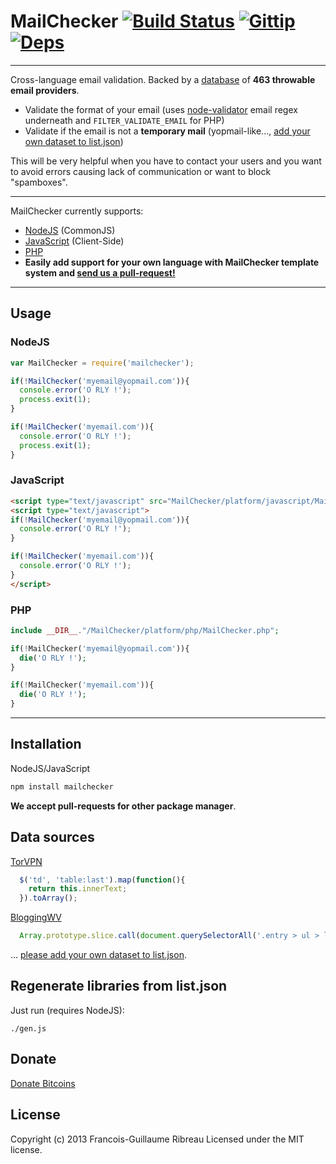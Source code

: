 # MailChecker [![Build Status](https://drone.io/github.com/FGRibreau/mailchecker/status.png)](https://drone.io/github.com/FGRibreau/mailchecker/latest) [![Gittip](http://badgr.co/gittip/fgribreau.png)](https://www.gittip.com/fgribreau/) [![Deps](https://david-dm.org/FGRibreau/mailchecker.png)](https://david-dm.org/FGRibreau/mailchecker)
-------------------------

Cross-language email validation. Backed by a [database](./list.json) of **463 throwable email providers**.

* Validate the format of your email (uses [node-validator](https://github.com/chriso/node-validator/blob/master/lib/validators.js#L27) email regex underneath and `FILTER_VALIDATE_EMAIL` for PHP)
* Validate if the email is not a **temporary mail** (yopmail-like..., [add your own dataset to list.json](./list.json))

This will be very helpful when you have to contact your users and you want to avoid errors causing lack of communication or want to block "spamboxes".

-------------------------

MailChecker currently supports:
* [NodeJS](https://github.com/FGRibreau/mailchecker/tree/master/platform/node) (CommonJS)
* [JavaScript](https://github.com/FGRibreau/mailchecker/tree/master/platform/javascript) (Client-Side)
* [PHP](https://github.com/FGRibreau/mailchecker/tree/master/platform/php)
* **Easily add support for your own language with MailChecker template system and [send us a pull-request!](https://github.com/FGRibreau/mailchecker/fork_select)**

-------------------------
## Usage

### NodeJS

```javascript
var MailChecker = require('mailchecker');

if(!MailChecker('myemail@yopmail.com')){
  console.error('O RLY !');
  process.exit(1);
}

if(!MailChecker('myemail.com')){
  console.error('O RLY !');
  process.exit(1);
}
```

### JavaScript
```html
<script type="text/javascript" src="MailChecker/platform/javascript/MailChecker.js"></script>
<script type="text/javascript">
if(!MailChecker('myemail@yopmail.com')){
  console.error('O RLY !');
}

if(!MailChecker('myemail.com')){
  console.error('O RLY !');
}
</script>
```

### PHP
```php
include __DIR__."/MailChecker/platform/php/MailChecker.php";

if(!MailChecker('myemail@yopmail.com')){
  die('O RLY !');
}

if(!MailChecker('myemail.com')){
  die('O RLY !');
}
```

--------------------


## Installation

NodeJS/JavaScript
```bash
npm install mailchecker
```

__We accept pull-requests for other package manager__.

## Data sources

[TorVPN](http://torvpn.com/temporaryemail.html)

```javascript
  $('td', 'table:last').map(function(){
    return this.innerText;
  }).toArray();
```

[BloggingWV](http://www.bloggingwv.com/big-list-of-disposable-temporary-email-services/)

```javascript
  Array.prototype.slice.call(document.querySelectorAll('.entry > ul > li a')).map(function(el){return el.innerText});
```

... [please add your own dataset to list.json](./list.json).

Regenerate libraries from list.json
-------------------------------

Just run (requires NodeJS):
```
./gen.js
```

## Donate
[Donate Bitcoins](https://coinbase.com/checkouts/fc3041b9d8116e0b98e7d243c4727a30)

## License
Copyright (c) 2013 Francois-Guillaume Ribreau
Licensed under the MIT license.
